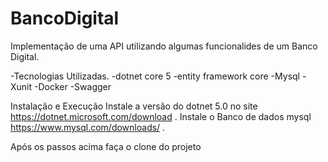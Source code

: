 # BancoDigital
Implementação de uma API utilizando algumas funcionalides de um Banco Digital.

-Tecnologias Utilizadas.
-dotnet core 5
-entity framework core
-Mysql
-Xunit
-Docker
-Swagger


Instalação e Execução
Instale a versão do dotnet 5.0 no site https://dotnet.microsoft.com/download .
Instale o Banco de dados mysql  https://www.mysql.com/downloads/ .

Após os passos acima faça o clone do projeto


